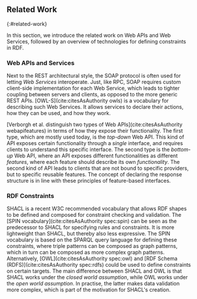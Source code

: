 ## Related Work
{:#related-work}

In this section, we introduce the related work on Web APIs and Web Services,
followed by an overview of technologies for defining constraints in RDF.

### Web APIs and Services

Next to the REST architectural style, the SOAP protocol is often used for letting _Web Services_ interoperate.
Just, like RPC, SOAP requires custom client-side implementation for each Web Service,
which leads to tighter coupling between servers and clients,
as opposed to the more generic REST APIs.
[OWL-S](cite:citesAsAuthority owls) is a vocabulary for describing such Web Services.
It allows services to declare their actions, how they can be used, and how they work.

[Verborgh et al. distinguish two types of Web APIs](cite:citesAsAuthority webapifeatures)
in terms of how they expose their functionality.
The first type, which are mostly used today, is the _top-down_ Web API.
This kind of API exposes certain functionality through a _single_ interface,
and requires clients to understand this specific interface.
The second type is the _bottom-up_ Web API,
where an API exposes different functionalities as different _features_,
where each feature should describe its own _functionality_.
The second kind of API leads to clients that are not bound to specific providers,
but to specific reusable features.
The concept of declaring the response structure is
in line with these principles of feature-based interfaces.

### RDF Constraints

SHACL is a recent W3C recommended vocabulary that allows
RDF shapes to be defined and composed for constraint checking and validation.
The [SPIN vocabulary](cite:citesAsAuthority spec:spin) can be seen as the predecessor
to SHACL for specifying rules and constraints.
It is more lightweight than SHACL, but thereby also less expressive.
The SPIN vocabulary is based on the SPARQL query language for defining these constraints,
where triple patterns can be composed as graph patterns, which in turn can be composed as more complex graph patterns.
Alternatively, [OWL](cite:citesAsAuthority spec:owl) and [RDF Schema (RDFS)](cite:citesAsAuthority spec:rdfs)
could be used to define constraints on certain targets.
The main difference between SHACL and OWL is that SHACL works under the _closed world assumption_,
while OWL works under the _open world assumption_.
In practise, the latter makes data validation more complex, which is part of the motivation for SHACL's creation.
